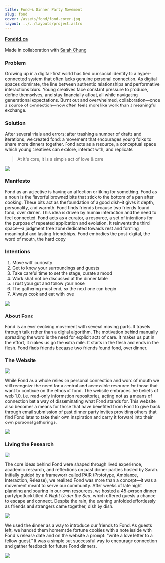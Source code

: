 ```yaml
---
title: Fond—A Dinner Party Movement
slug: fond
cover: /assets/fond/fond-cover.jpg
layout: ../../layouts/project.astro
---
```


#### [Fonddd.ca](https://Fonddd.ca)

Made in collaboration with [Sarah Chung](https://futurabones.com)

### Problem

Growing up in a digital-first world has tied our social identity to a hyper-connected system that often lacks genuine personal connection. As digital spaces dominate, the line between authentic relationships and performative interactions blurs. Young creatives face constant pressure to produce, define themselves, and stay financially afloat, all while navigating generational expectations. Burnt out and overwhelmed, collaboration—once a source of connection—now often feels more like work than a meaningful exchange.

### Solution

After several trials and errors; after trashing a number of drafts and iterations, we created fond: a movement that encourages young folks to share more dinners together. Fond acts as a resource, a conceptual space which young creatives can explore, interact with, and replicate.

> At it's core, it is a simple act of love & care

![](/assets/fond/fond-mid-shot.jpg)

### Manifesto

Fond as an adjective is having an affection or liking for something. Fond as a noun is the flavorful browned bits that stick to the bottom of a pan after cooking. These bits act as the foundation of a good dish–it gives it depth, personality, and warmth. Fond finds friends because two friends found fond, over dinner.
This idea is driven by human interaction and the need to feel connected. Fond acts as a curator, a resource, a set of intentions for the purpose of repeated application and evolution. It reinvents the third space—a judgment free zone dedicated towards rest and forming meaningful and lasting friendships. Fond embodies the post-digital, the word of mouth, the hard copy.

### Intentions

1. Move with curiosity
2. Get to know your surroundings and guests
3. Take careful time to set the stage, curate a mood
4. Work shall not be discussed at the dinner table
5. Trust your gut and follow your nose
6. The gathering must end, so the next one can begin
7. Always cook and eat with love

![](/assets/fond/fond-party-shot.jpg)

### About Fond

Fond is an ever evolving movement with several moving parts. It travels through talk rather than a digital algorithm. The motivation behind manually spreading the word is the need for explicit acts of care. It makes us put in the effort, it makes us go the extra mile. It starts in the flesh and ends in the flesh. Fond finds friends because two friends found fond, over dinner.

### The Website

![](/assets/fond/fond-website-1.jpeg)

While Fond as a whole relies on personal connection and word of mouth we still recognize the need for a central and accessible resource for those that want to continue on the ethos of fond. The website embraces the beliefs of web 1.0, i.e. read-only information repositories, acting not as a means of connection but a way of disseminating what Fond stands for. This website also becomes a means for those that have benefited from Fond to give back through email submission of past dinner party invites providing others that find Fond later to take their own inspiration and carry it forward into their own personal gatherings.

![](/assets/fond/fond-website-2.jpeg)

### Living the Research

![](/assets/fond/under-the-sea-invite.jpeg)

The core ideas behind Fond were shaped through lived experience, academic research, and reflections on past dinner parties hosted by Sarah. Initially guided by a framework called PAIR (Prototype, Ambiance, Interaction, Release), we realized Fond was more than a concept—it was a movement meant to serve our community. After weeks of late night planning and pouring in our own resources, we hosted a 45-person dinner party/potluck titled _A Night Under the Sea_, which offered guests a chance to escape and connect. Despite the rain, the evening unfolded effortlessly as friends and strangers came together, dish by dish.

![](/assets/fond/fortune-cookie.jpg)

We used the dinner as a way to introduce our friends to Fond. As guests left, we handed them homemade fortune cookies with a note inside with Fond's release date and on the website a prompt: “write a love letter to a fellow guest.” It was a simple but successful way to encourage connection and gather feedback for future Fond dinners.

![](/assets/fond/fond-closing.jpg)
